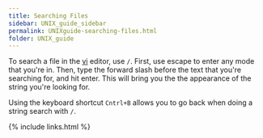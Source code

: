 ```yaml
---
title: Searching Files
sidebar: UNIX_guide_sidebar
permalink: UNIXguide-searching-files.html
folder: UNIX_guide
---
```


To search a file in the [vi](UNIXguide-vi.html) editor, use `/`.
First, use escape to enter any mode that you're in.
Then, type the forward slash before the text that you're searching for, and
hit enter.
This will bring you the the appearance of the string you're looking for.

Using the keyboard shortcut `Cntrl+B` allows you to go back when doing a string
search with `/`.

{% include links.html %}
